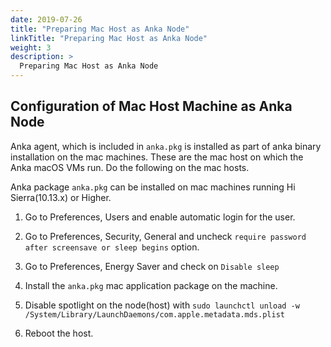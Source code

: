 ```yaml
---
date: 2019-07-26
title: "Preparing Mac Host as Anka Node"
linkTitle: "Preparing Mac Host as Anka Node"
weight: 3
description: >
  Preparing Mac Host as Anka Node
---
```

[//]: # (TODO: split this into files)


## Configuration of Mac Host Machine as Anka Node

Anka agent, which is included in `anka.pkg` is installed as part of anka binary installation on the mac machines. These are the mac host on which the Anka macOS VMs run. Do the following on the mac hosts.

Anka package `anka.pkg` can be installed on mac machines running Hi Sierra(10.13.x) or Higher.

1. Go to Preferences, Users and enable automatic login for the user.

2. Go to Preferences, Security, General and uncheck `require password after screensave or sleep begins` option.

3. Go to Preferences, Energy Saver and check on `Disable sleep`

4. Install the `anka.pkg` mac application package on the machine.

5. Disable spotlight on the node(host) with `sudo launchctl unload -w /System/Library/LaunchDaemons/com.apple.metadata.mds.plist`

6. Reboot the host.



